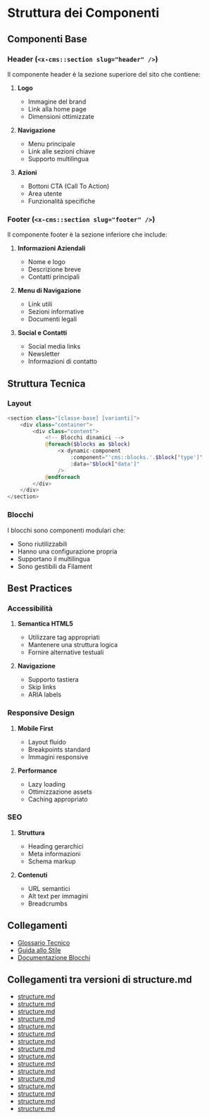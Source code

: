 # Struttura dei Componenti

## Componenti Base

### Header (`<x-cms::section slug="header" />`)
Il componente header è la sezione superiore del sito che contiene:

1. **Logo**
   - Immagine del brand
   - Link alla home page
   - Dimensioni ottimizzate

2. **Navigazione**
   - Menu principale
   - Link alle sezioni chiave
   - Supporto multilingua

3. **Azioni**
   - Bottoni CTA (Call To Action)
   - Area utente
   - Funzionalità specifiche

### Footer (`<x-cms::section slug="footer" />`)
Il componente footer è la sezione inferiore che include:

1. **Informazioni Aziendali**
   - Nome e logo
   - Descrizione breve
   - Contatti principali

2. **Menu di Navigazione**
   - Link utili
   - Sezioni informative
   - Documenti legali

3. **Social e Contatti**
   - Social media links
   - Newsletter
   - Informazioni di contatto

## Struttura Tecnica

### Layout
```php
<section class="[classe-base] [varianti]">
    <div class="container">
        <div class="content">
            <!-- Blocchi dinamici -->
            @foreach($blocks as $block)
                <x-dynamic-component
                    :component="'cms::blocks.'.$block['type']"
                    :data="$block['data']"
                />
            @endforeach
        </div>
    </div>
</section>
```

### Blocchi
I blocchi sono componenti modulari che:
- Sono riutilizzabili
- Hanno una configurazione propria
- Supportano il multilingua
- Sono gestibili da Filament

## Best Practices

### Accessibilità
1. **Semantica HTML5**
   - Utilizzare tag appropriati
   - Mantenere una struttura logica
   - Fornire alternative testuali

2. **Navigazione**
   - Supporto tastiera
   - Skip links
   - ARIA labels

### Responsive Design
1. **Mobile First**
   - Layout fluido
   - Breakpoints standard
   - Immagini responsive

2. **Performance**
   - Lazy loading
   - Ottimizzazione assets
   - Caching appropriato

### SEO
1. **Struttura**
   - Heading gerarchici
   - Meta informazioni
   - Schema markup

2. **Contenuti**
   - URL semantici
   - Alt text per immagini
   - Breadcrumbs

## Collegamenti
- [Glossario Tecnico](../glossary.md)
- [Guida allo Stile](../style/README.md)
- [Documentazione Blocchi](../blocks/README.md) 

## Collegamenti tra versioni di structure.md
* [structure.md](bashscripts/project_docs/structure.md)
* [structure.md](laravel/Modules/Gdpr/project_docs/structure.md)
* [structure.md](laravel/Modules/Notify/project_docs/structure.md)
* [structure.md](laravel/Modules/Xot/project_docs/structure.md)
* [structure.md](laravel/Modules/Xot/project_docs/base/structure.md)
* [structure.md](laravel/Modules/Xot/project_docs/config/structure.md)
* [structure.md](laravel/Modules/User/project_docs/structure.md)
* [structure.md](laravel/Modules/UI/project_docs/structure.md)
* [structure.md](laravel/Modules/Lang/project_docs/structure.md)
* [structure.md](laravel/Modules/Job/project_docs/structure.md)
* [structure.md](laravel/Modules/Media/project_docs/structure.md)
* [structure.md](laravel/Modules/Tenant/project_docs/structure.md)
* [structure.md](laravel/Modules/Activity/project_docs/structure.md)
* [structure.md](laravel/Modules/Cms/project_docs/structure.md)
* [structure.md](laravel/Modules/Cms/project_docs/themes/structure.md)
* [structure.md](laravel/Modules/Cms/project_docs/components/structure.md)

